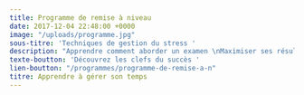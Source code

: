 ```yaml
---
title: Programme de remise à niveau
date: 2017-12-04 22:48:00 +0000
image: "/uploads/programme.jpg"
sous-titre: 'Techniques de gestion du stress '
description: "Apprendre comment aborder un examen \nMaximiser ses résultats  "
texte-boutton: 'Découvrez les clefs du succès '
lien-boutton: "/programmes/programme-de-remise-a-n"
titre: Apprendre à gérer son temps
---
```

